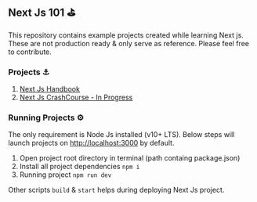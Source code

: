 ## Next Js 101 ⛳️

This repository contains example projects created while learning Next js. These are not production ready & only serve as reference. Please feel free to contribute.


### Projects ⚓️

1. [Next Js Handbook](https://www.freecodecamp.org/news/the-next-js-handbook/)
2. [Next Js CrashCourse - In Progress](https://youtu.be/IkOVe40Sy0U)


### Running Projects ⚙️

The only requirement is Node Js installed (v10+ LTS). Below steps will launch projects on [http://localhost:3000](http://localhost:3000) by default.

1. Open project root directory in terminal (path containg package.json)
2. Install all project dependencies ```npm i```
3. Running project ```npm run dev```

Other scripts `build` & `start` helps during deploying Next Js project.
